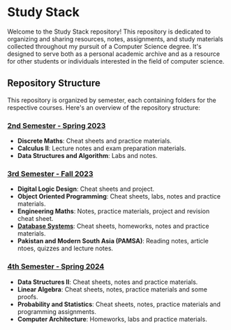 # Study Stack

Welcome to the Study Stack repository! This repository is dedicated to organizing and sharing resources, notes, assignments, and study materials collected throughout my pursuit of a Computer Science degree. It's designed to serve both as a personal academic archive and as a resource for other students or individuals interested in the field of computer science.

## Repository Structure

This repository is organized by semester, each containing folders for the respective courses. Here's an overview of the repository structure:

### [2nd Semester - Spring 2023](https://github.com/breehaqasim/Study-Stack/tree/main/Spring%202023)
- **Discrete Maths**: Cheat sheets and practice materials.
- **Calculus II**: Lecture notes and exam preparation materials.
- **Data Structures and Algorithm**: Labs and notes.

### [3rd Semester - Fall 2023](https://github.com/breehaqasim/Study-Stack/tree/main/Fall%202023)
- **Digital Logic Design**: Cheat sheets and project.
- **Object Oriented Programming**: Cheat sheets, labs, notes and practice materials.
- **Engineering Maths**: Notes, practice materials, project and revision cheat sheet.
- [**Database Systems**](https://github.com/breehaqasim/Study-Stack/tree/main/Fall%202023/DB): Cheat sheets, homeworks, notes and practice materials.
- **Pakistan and Modern South Asia (PAMSA)**: Reading notes, article ntoes, quizzes and lecture notes.

### [4th Semester - Spring 2024](https://github.com/breehaqasim/Study-Stack/tree/main/Spring%202024)
- **Data Structures II**: Cheat sheets, notes and practice materials.
- **Linear Algebra**: Cheat sheets, notes, practice materials and some proofs.
- **Probability and Statistics**: Cheat sheets, notes, practice materials and programming assignments.
- **Computer Architecture**: Homeworks, labs and practice materials.

